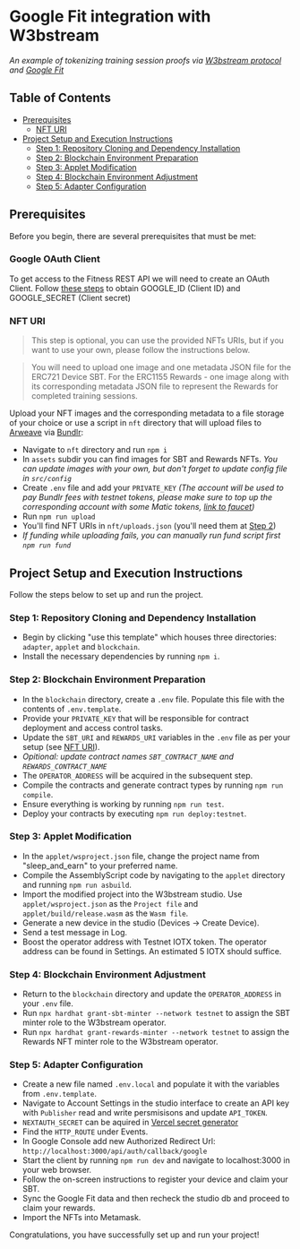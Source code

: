 # Google Fit integration with W3bstream

_An example of tokenizing training session proofs via [W3bstream protocol](https://w3bstream.com) and [Google Fit](https://www.google.com/fit/)_

## Table of Contents

- [Prerequisites](#prerequisites)
  - [NFT URI](#nft-uri)
- [Project Setup and Execution Instructions](#project-setup-and-execution-instructions)
  - [Step 1: Repository Cloning and Dependency Installation](#step-1-repository-cloning-and-dependency-installation)
  - [Step 2: Blockchain Environment Preparation](#step-2-blockchain-environment-preparation)
  - [Step 3: Applet Modification](#step-3-applet-modification)
  - [Step 4: Blockchain Environment Adjustment](#step-4-blockchain-environment-adjustment)
  - [Step 5: Adapter Configuration](#step-5-adapter-configuration)

## Prerequisites

Before you begin, there are several prerequisites that must be met:

### Google OAuth Client

To get access to the Fitness REST API we will need to create an OAuth Client. Follow [these steps](https://developers.google.com/fit/rest/v1/get-started) to obtain GOOGLE_ID (Client ID) and GOOGLE_SECRET (Client secret)

### NFT URI

> This step is optional, you can use the provided NFTs URIs, but if you want to use your own, please follow the instructions below.

> You will need to upload one image and one metadata JSON file for the ERC721 Device SBT.
> For the ERC1155 Rewards - one image along with its corresponding metadata JSON file to represent the Rewards for completed training sessions.

Upload your NFT images and the corresponding metadata to a file storage of your choice or use a script in `nft` directory that will upload files to [Arweave](https://www.arweave.org) via [Bundlr](https://bundlr.network):

- Navigate to `nft` directory and run `npm i`
- In `assets` subdir you can find images for SBT and Rewards NFTs. _You can update images with your own, but don't forget to update config file in `src/config`_
- Create `.env` file and add your `PRIVATE_KEY` _(The account will be used to pay Bundlr fees with testnet tokens, please make sure to top up the corresponding account with some Matic tokens, [link to faucet](https://mumbaifaucet.com))_
- Run `npm run upload`
- You'll find NFT URIs in `nft/uploads.json` (you'll need them at [Step 2](#step-2-blockchain-environment-preparation))
- _If funding while uploading fails, you can manually run fund script first `npm run fund`_

## Project Setup and Execution Instructions

Follow the steps below to set up and run the project.

### Step 1: Repository Cloning and Dependency Installation

- Begin by clicking "use this template" which houses three directories: `adapter`, `applet` and `blockchain`.
- Install the necessary dependencies by running `npm i`.

### Step 2: Blockchain Environment Preparation

- In the `blockchain` directory, create a `.env` file. Populate this file with the contents of `.env.template`.
- Provide your `PRIVATE_KEY` that will be responsible for contract deployment and access control tasks.
- Update the `SBT_URI` and `REWARDS_URI` variables in the `.env` file as per your setup (see [NFT URI](#nft-uri)).
- _Opitional: update contract names `SBT_CONTRACT_NAME` and `REWARDS_CONTRACT_NAME`_
- The `OPERATOR_ADDRESS` will be acquired in the subsequent step.
- Compile the contracts and generate contract types by running `npm run compile`.
- Ensure everything is working by running `npm run test`.
- Deploy your contracts by executing `npm run deploy:testnet`.

### Step 3: Applet Modification

- In the `applet/wsproject.json` file, change the project name from "sleep_and_earn" to your preferred name.
- Compile the AssemblyScript code by navigating to the `applet` directory and running `npm run asbuild`.
- Import the modified project into the W3bstream studio. Use `applet/wsproject.json` as the `Project file` and `applet/build/release.wasm` as the `Wasm file`.
- Generate a new device in the studio (Devices -> Create Device).
- Send a test message in Log.
- Boost the operator address with Testnet IOTX token. The operator address can be found in Settings. An estimated 5 IOTX should suffice.

### Step 4: Blockchain Environment Adjustment

- Return to the `blockchain` directory and update the `OPERATOR_ADDRESS` in your `.env` file.
- Run `npx hardhat grant-sbt-minter --network testnet` to assign the SBT minter role to the W3bstream operator.
- Run `npx hardhat grant-rewards-minter --network testnet` to assign the Rewards NFT minter role to the W3bstream operator.

### Step 5: Adapter Configuration

- Create a new file named `.env.local` and populate it with the variables from `.env.template`.
- Navigate to Account Settings in the studio interface to create an API key with `Publisher` read and write persmisisons and update `API_TOKEN`.
- `NEXTAUTH_SECRET` can be aquired in [Vercel secret generator](https://generate-secret.vercel.app/32)
- Find the `HTTP_ROUTE` under Events.
- In Google Console add new Authorized Redirect Url: `http://localhost:3000/api/auth/callback/google`
- Start the client by running `npm run dev` and navigate to localhost:3000 in your web browser.
- Follow the on-screen instructions to register your device and claim your SBT.
- Sync the Google Fit data and then recheck the studio db and proceed to claim your rewards.
- Import the NFTs into Metamask.

Congratulations, you have successfully set up and run your project!
